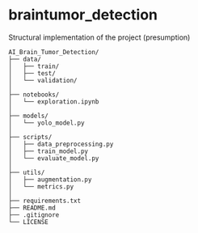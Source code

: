 # braintumor_detection
Structural implementation of the project (presumption)

```plaintext
AI_Brain_Tumor_Detection/
├── data/  
│   ├── train/  
│   ├── test/  
│   └── validation/  
│  
├── notebooks/  
│   └── exploration.ipynb  
│  
├── models/  
│   └── yolo_model.py  
│  
├── scripts/  
│   ├── data_preprocessing.py  
│   ├── train_model.py  
│   └── evaluate_model.py  
│  
├── utils/  
│   ├── augmentation.py  
│   └── metrics.py  
│  
├── requirements.txt  
├── README.md  
├── .gitignore  
└── LICENSE  
